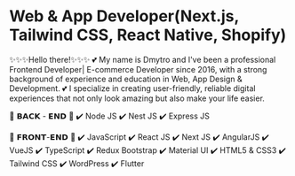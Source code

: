 # Web & App Developer(Next.js, Tailwind CSS, React Native, Shopify)

✨✨✨Hello there!✨✨✨
💕 My name is Dmytro and I've been a professional Frontend Developer| E-commerce Developer since 2016, with a strong background of experience and education in Web, App Design & Development.
💕 I specialize in creating user-friendly, reliable digital experiences that not only look amazing but also make your life easier.

🌟 𝗕𝗔𝗖𝗞 - 𝗘𝗡𝗗 🌟
✔️ Node JS
✔️ Nest JS
✔️ Express JS

🌟 𝗙𝗥𝗢𝗡𝗧-𝗘𝗡𝗗 🌟
✔️ JavaScript
✔️ React JS
✔️ Next JS
✔️ AngularJS
✔️ VueJS
✔️ TypeScript
✔️ Redux Bootstrap
✔️ Material UI
✔️ HTML5 & CSS3
✔️ Tailwind CSS
✔️ WordPress
✔️ Flutter

